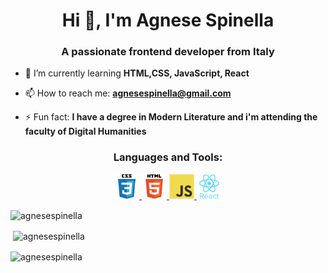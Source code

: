 <h1 align="center">Hi 👋, I'm Agnese Spinella</h1>
<h3 align="center">A passionate frontend developer from Italy</h3>

- 🌱 I’m currently learning **HTML,CSS, JavaScript, React**

- 📫 How to reach me: **agnesespinella@gmail.com**



- ⚡ Fun fact: **I have a degree in Modern Literature and i'm attending the faculty of Digital Humanities**



<h3 align="center">Languages and Tools:</h3>
<p align="center"> <a href="https://www.w3schools.com/css/" target="_blank" rel="noreferrer"> <img src="https://raw.githubusercontent.com/devicons/devicon/master/icons/css3/css3-original-wordmark.svg" alt="css3" width="40" height="40"/> </a> <a href="https://www.w3.org/html/" target="_blank" rel="noreferrer"> <img src="https://raw.githubusercontent.com/devicons/devicon/master/icons/html5/html5-original-wordmark.svg" alt="html5" width="40" height="40"/> </a> <a href="https://developer.mozilla.org/en-US/docs/Web/JavaScript" target="_blank" rel="noreferrer"> <img src="https://raw.githubusercontent.com/devicons/devicon/master/icons/javascript/javascript-original.svg" alt="javascript" width="40" height="40"/> </a> <a href="https://reactjs.org/" target="_blank" rel="noreferrer"> <img src="https://raw.githubusercontent.com/devicons/devicon/master/icons/react/react-original-wordmark.svg" alt="react" width="40" height="40"/> </a> </p>

<p><img align="center" src="https://github-readme-stats.vercel.app/api/top-langs?username=agnesespinella&show_icons=true&locale=en&layout=compact" alt="agnesespinella" /></p>

<p>&nbsp;<img align="center" src="https://github-readme-stats.vercel.app/api?username=agnesespinella&show_icons=true&theme=merko&locale=en" alt="agnesespinella" /></p>

<p><img align="center" src="https://github-readme-streak-stats.herokuapp.com/?user=agnesespinella&" alt="agnesespinella" /></p>

